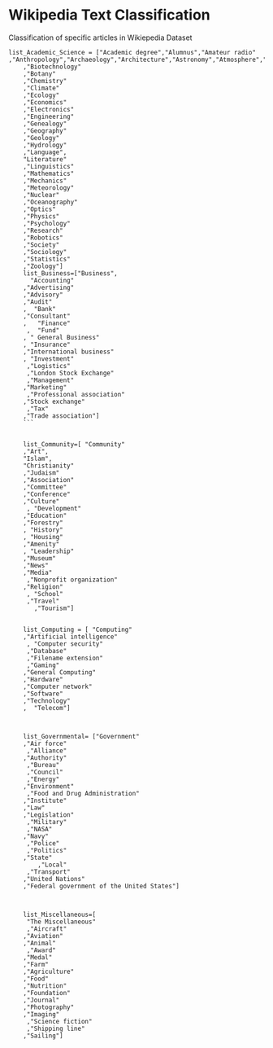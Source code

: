 # Wikipedia Text Classification<br>
Classification of specific articles in Wikiepedia Dataset

```
list_Academic_Science = ["Academic degree","Alumnus","Amateur radio" ,"Anthropology","Archaeology","Architecture","Astronomy","Atmosphere","Bioinformatics","Biology"
    ,"Biotechnology"
    ,"Botany"
    ,"Chemistry"
    ,"Climate"
    ,"Ecology"
    ,"Economics"
    ,"Electronics"
    ,"Engineering"
    ,"Genealogy"
    ,"Geography"
    ,"Geology"
    ,"Hydrology"
    ,"Language",
    "Literature"
    ,"Linguistics"
    ,"Mathematics"
    ,"Mechanics"
    ,"Meteorology"
    ,"Nuclear"
    ,"Oceanography"
    ,"Optics"
    ,"Physics"
    ,"Psychology"
    ,"Research"
    ,"Robotics"
    ,"Society"
    ,"Sociology"
    ,"Statistics"
    ,"Zoology"]
    list_Business=["Business",
      "Accounting"
    ,"Advertising"
    ,"Advisory"
    ,"Audit"
    ,  "Bank"
    ,"Consultant"
    ,   "Finance"
     ,  "Fund"
    , " General Business"
    , "Insurance"
    ,"International business"
    , "Investment"
     ,"Logistics"
     ,"London Stock Exchange"
     ,"Management"
    ,"Marketing"
     ,"Professional association"
    ,"Stock exchange"
     ,"Tax"
    ,"Trade association"]
    ```


    list_Community=[ "Community"
    ,"Art",
    "Islam",
    "Christianity"
    ,"Judaism"
    ,"Association"
    ,"Committee"
    ,"Conference"
    ,"Culture"
     , "Development"
    ,"Education"
    ,"Forestry"
    , "History"
    , "Housing"
    ,"Amenity"
    , "Leadership"
    ,"Museum"
    ,"News"
    ,"Media"
     ,"Nonprofit organization"
    ,"Religion"
     , "School"
     ,"Travel"
       ,"Tourism"]


    list_Computing = [ "Computing"
    ,"Artificial intelligence"
     , "Computer security"
     ,"Database"
     ,"Filename extension"
     ,"Gaming"
    ,"General Computing"
    ,"Hardware"
    ,"Computer network"
    ,"Software"
    ,"Technology"
    ,  "Telecom"]



    list_Governmental= ["Government"
    ,"Air force"
     ,"Alliance"
    ,"Authority"
     ,"Bureau"
     ,"Council"
     ,"Energy"
    ,"Environment"
     ,"Food and Drug Administration"
    ,"Institute"
    ,"Law"
    ,"Legislation"
     ,"Military"
     ,"NASA"
    ,"Navy"
     ,"Police"
     ,"Politics"
    ,"State"
        ,"Local"
     ,"Transport"
    ,"United Nations"
    ,"Federal government of the United States"]



    list_Miscellaneous=[
     "The Miscellaneous"
     ,"Aircraft"
    ,"Aviation"
    ,"Animal"
     ,"Award"
    ,"Medal"
    ,"Farm"
    ,"Agriculture"
    ,"Food"
    ,"Nutrition"
    ,"Foundation"
    ,"Journal"
    ,"Photography"
    ,"Imaging"
     ,"Science fiction"
     ,"Shipping line"
    ,"Sailing"]
    
